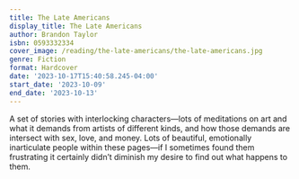 ```yaml
---
title: The Late Americans
display_title: The Late Americans
author: Brandon Taylor
isbn: 0593332334
cover_image: /reading/the-late-americans/the-late-americans.jpg
genre: Fiction
format: Hardcover
date: '2023-10-17T15:40:58.245-04:00'
start_date: '2023-10-09'
end_date: '2023-10-13'
---
```


A set of stories with interlocking characters—lots of meditations on art and what it demands from artists of different kinds, and how those demands are intersect with sex, love, and money. Lots of beautiful, emotionally inarticulate people within these pages—if I sometimes found them frustrating it certainly didn’t diminish my desire to find out what happens to them.
